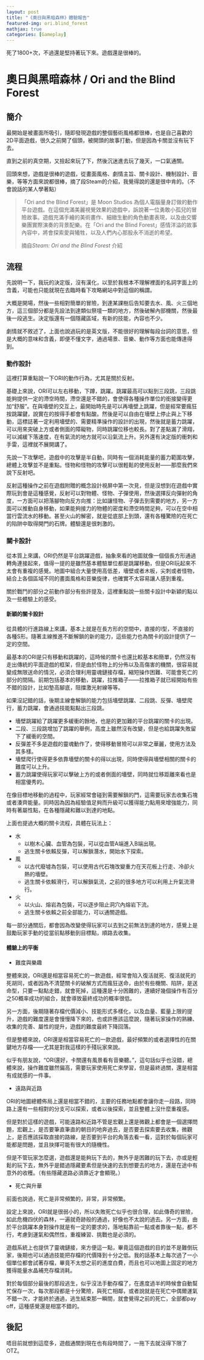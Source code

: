 ```yaml
---
layout: post
title: "《奧日與黑暗森林》體驗報告"
featured-img: ori.blind_forest
mathjax: true
categories: [Gameplay]
---
```


死了1800+次，不過還是堅持著玩下來。遊戲還是很棒的。

<!--more-->

# 奧日與黑暗森林 / Ori and the Blind Forest


## 簡介

最開始是被畫面所吸引，隨即發現遊戲的整個藝術風格都很棒，也是自己喜歡的2D平面遊戲，很久之前開了個頭，被開頭的故事打動，但是因為卡關並沒有玩下去。

直到之前的真空期，又撿起來玩了下，然後沉迷進去玩了幾天，一口氣通關。

回頭來想，遊戲是很棒的遊戲，從畫面風格、劇情主旨、關卡設計、機制設計、音樂，等等方面來說都很棒，摘了段Steam的介紹，我覺得說的還是很中肯的。（不會說話的某人學著點）

> 「Ori and the Blind Forest」是 Moon Studios 為個人電腦量身訂做的動作平台遊戲。在這個充滿美麗視覺效果的遊戲中，訴說著一位勇敢小孤兒的冒險故事。遊戲充滿手繪的美術畫作、細緻生動的角色動畫表現，以及由交響樂團實際演奏的背景配樂。在「Ori and the Blind Forest」感情洋溢的故事內容中，將會探索愛與犧牲，以及人們內心那股永不消逝的希望。
>
> 摘自*Steam: Ori and the Blind Forest* 介紹


## 流程

先說明一下，我玩的決定版，沒有漢化，以至於我根本不理解裡面的名詞字面上的含義，可能也只能就現在去臨時看下攻略網站中對這個的稱謂。

大概是開場，然後一些相對簡單的冒險，到達某課樹后告知要去水、風、火三個地方，這三個部分都是先設法到達類似祭壇一類的地方，然後破解內部機關，然後最後一段逃生。決定版還有一個隱藏區域，有新的技能，內容也不少。

劇情就不敘述了，上面也說過玩的是英文版，不能很好的理解每段台詞的意思，但是大概的意味和含義，即便不懂文字，通過場景、音樂、動作等方面也能傳達得到。


### 動作設計

這裡打算重點說一下ORI的動作行為，尤其是關於反射。

基礎上來說，ORI可以左右移動，下蹲，跳躍。跳躍最高可以點到三段跳，三段跳能夠提供一定的滯空時間，滯空還是不錯的，會使得各種操作單位的銜接變得更加“舒服”。在與墻壁的交互上，最開始時先是可以再墻壁上跳躍，但是經常要瘋狂按跳躍鍵，說實在的按得手都會有點酸。然後是可以自由在墻壁上停止與上下移動，這標誌著一定利用墻壁的、需要精準操作的設計的出現，然後就是蓄力跳躍，可以用來突破上方或者側面的障礙物，同時跳躍位移也較長。對了差點漏了滑翔，可以減緩下落速度，在有氣流的地方就可以沿氣流上升。另外還有決定版的衝刺和手雷，這裡就不展開講了。

先說一下攻擊吧，遊戲中的攻擊是半自動，同時有一個消耗能量的蓄力範圍攻擊，總體上攻擊並不是重點。怪物和怪物的攻擊可以很輕鬆的使用反射——那麼我們來說下反射吧。

反射這種操作之前在遊戲附贈的概念設計視屏中第一次見，但是沒想到在遊戲中實際玩到會是這種感覺，反射可以對物體、怪物、子彈使用，然後選擇反向彈射的角度，一方面可以把落腳物向反方向推：比如讓怪物、子彈去到需要的地方，另一方面可以推動自身移動，如果能夠接力的物體的密度和滯空時間足夠，可以在空中相當行雲流水的移動。甚至火山的解密，就是從底部上到頭，還有各種驚險的在死亡的陷阱中取得開門的石牌。體驗還是很刺激的。


### 關卡設計

從本質上來講，ORI仍然是平台跳躍遊戲，抽象來看的地圖就像一個個長方形通過轉角連接起來，值得一提的是雖然基本體驗單位都是跳躍移動，但是ORI玩起來不太會有重複的感覺。地圖中組合大量使用高低差，墻壁或者木板，尖刺或者怪物，結合上各個區域不同的畫面風格和音樂旋律，也確實不太容易讓人感到重複。

關於戰鬥的部分之前動作部分有些許提及，這裡重點說一些關卡設計中新穎的點以及一些體驗上的感受。


#### 新穎的關卡設計

從具體的行進路線上來講，基本上就是在長方形的空間中，直接的I型，不直接的各種S形。隨著主線推進不斷解鎖的新的能力，這些能力也為關卡的設計提供了一定的空間。

最基本的ORI是只有移動和跳躍的，這時候的關卡也還比較基本和簡單，仍然沒有走出傳統的平面遊戲的框架，但是由於怪物上的分佈以及高傷害的機關，很容易就變成無限送命的情況，必須合理利用靈魂鏈接存檔，縮短操作困難、可能會死亡的部分的間隔。前期包括基本的移動，跳躍，拉推箱子——拉推箱子就已經開始有些不錯的設計，比如墊高腳底，阻擋激光射線等等。

如果沒記錯的話，後期主線會解鎖的能力包括墻壁跳躍、二段跳、反彈、墻壁爬行，蓄力跳躍，會通過技能點點出三段跳。

+ 墻壁跳躍給了跳躍更多緩衝的餘地，也是的更加難的平台跳躍的關卡的出現。
+ 二段、三段跳增加了跳躍的舉例，高度上雖然沒有改變，但是也給跳躍失敗留下了緩衝的空間。
+ 反彈差不多是遊戲的靈魂動作了，使得移動冒險可以非常之華麗，使用方法及其多樣。
+ 墻壁爬行使得更多依靠墻壁的關卡的得以出現，同時使得與墻壁相關的關卡的難度可以上升。
+ 蓄力跳躍使得玩家可以擊破上方的或者側面的墻壁，同時就位移距離來看也是相當優秀的。

在像目標地移動的過程中，玩家經常會碰到需要解鎖的門，這需要玩家去收集石塊或者湊齊能量。同時因為因為經驗值足夠而升級可以獲得能力點用來增強能力，同時有著屬性點，在各種隱藏和難以到達的地點。

上面也提過大概的關卡流程，具體在玩法上：

+ 水
  + 以樹木心臟、血管為包裝，可以從血管A端進入B端出現。
  + 逃生關卡依賴反彈，可以解鎖潛水，開始水下探索。
+ 風
  + 以古代廢墟為包裝，可以使用古代石塊改變重力在天花板上行走、冷卻火熱的墻壁。
  + 逃生關卡依賴滑行，可以解鎖氣流，之前的很多地方可以利用上升氣流滑行。
+ 火
  + 以火山、熔岩為包裝，可以逐步阻止洞穴內熔岩下流。
  + 逃生關卡依賴之前全部能力，可以通關遊戲。

每一部分通關后，都會因為改變使得玩家可以去到之前無法到達的地方，感覺上是鼓勵玩家手動的從當前點移動到目標點，順路去收集。


#### 體驗上的平衡

+ 難度與樂趣

整體來說，ORI還是相當容易死亡的一款遊戲，經常會陷入復活就死、復活就死的死胡同，或者因為不清楚關卡的破解方式而瘋狂送命，由於有些機關、陷阱，是送命型，只要一點點走錯，就會死掉，這種還是十分困難的，連續好幾個操作有百分之50概率成功的組合，就會導致最終成功的概率很低。

另一方面，後期隨著存檔代價減小、技能形式多樣化，以及血量、藍量上限的提升，遊戲的難度還是會慢慢降下來的，也或許應該這麼說，隨著玩家操作的熟練、收集的完善、屬性的提升，遊戲的難度最終下降回落。

但是整體來說，ORI還是相當容易死亡的一款遊戲，最好頻繁的或者選擇性的在關鍵地方存檔——尤其是對我這樣的手殘玩家來說。

似乎有朋友說，“ORI還好，卡關還有風景看有音樂聽。”，這句話似乎也沒錯，總體來說，操作難度雖然偏高，需要玩家使用死亡來學習，但是最終過關，還是相當有成就感的一件事。

+ 遠路與近路

ORI的地圖總體佈局上還是相當不錯的，主要的任務地點都會讓你走一段路，同時路上還有一些相對的分支可以探索，或者以後探索，並且整體上沒什麼重複感。

但是對於這樣的遊戲，可能遠路和近路不管是宏觀上還是微觀上都會是一個選擇問題，宏觀上，是否要筆直筆直的朝目的地奔過去，是否要去探索要去收集，微觀上，是否應該採取直接的路線，是否要到平台的角落去看一看，這對於每個玩家可能都是問題，並且抉擇可能有很大的隨機性。

但是不管玩家怎麼選，遊戲還是能夠玩下去的，無外乎是困難的玩下去，亦或是輕鬆的玩下去，無外乎是錯過隱藏要素但是快速的去到想要去的地方，還是在途中有意外的收穫。（有些隱藏道路必須靠近才會顯現。）

+ 死亡與升華

前面也說過，死亡是非常頻繁的，非常，非常頻繁。

設定上來說，ORI就是很弱小的，所以失敗死亡似乎也很合理，如此傳奇的冒險，如此危機四伏的森林，一遍就奇跡般的通過，好像也不太說的過去。另一方面，由於平台跳躍本身對操作就是有一定的要求的，落地點靠前一點或者靠後一點，都不行，考慮到運氣和偶然性，重複練習、挑戰也是必須的。

遊戲系統上也提供了靈魂鏈接，來方便這一點，畢竟這個遊戲的目的並不是難倒玩家，後期也可以通過技能把存檔的代價降到十分之低。我的話基本上每次過了一小個單位都會試著存檔，畢竟不太想之前的進度白費，而且也可以地圖上固定的地方獲得能量水晶補充存檔消耗。

對於每個部分最後的那段逃生，似乎沒法手動存檔了，在進度過半的時候會自動幫忙保存一次，每次那段都是十分驚險，與死亡相鄰，或者說就是在死亡中偶爾運氣不錯一次，才能終於通過，逃生結束那一瞬間，就會覺得之前的死亡，全部都pay off，這種感覺還是相當不錯的。


## 後記

唔目前就想到這麼多，遊戲通關到現在也有段時間了，一拖下去就沒得下限了OTZ。
